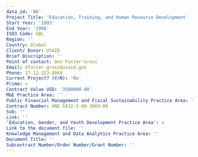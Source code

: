 ```yaml
---
data_id: '80'
Project Title: 'Education, Training, and Human Resource Development'
Start Year: '1993'
End Year: '1998'
ISO3 Code: GBL
Region: ''
Country: Global
Client/ Donor: USAID
Brief Discription: ''
Point of contact: Don Foster-Gross
Email: dfoster-gross@usaid.gov
Phone: 27-12-323-8869
Current Project? (Y/N): 'No'
Prime: x
Contract Value USD: '3500000.00'
M&E Practice Area: ''
Public Financial Management and Fiscal Sustainability Practice Area: ''
Contract Number: HNE-5832-I-00-3069-00
Sub: ''
Link: ''
'Education, Gender, and Youth Development Practice Area': x
Link to the document file: ''
Knowledge Management and Data Analytics Practice Area: ''
Document Title: ''
Subcontract Number/Order Number/Grant Number: ''
---
```

